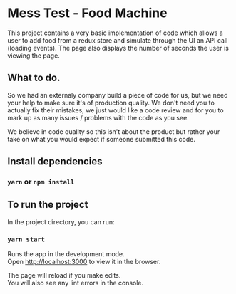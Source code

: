 # Mess Test - Food Machine

This project contains a very basic implementation of code which allows a user to add food from a redux store and simulate through the UI an API call (loading events).  The page also displays the number of seconds the user is viewing the page.

## What to do.

So we had an externaly company build a piece of code for us, but we need your help to make sure it's of production quality.  We don't need you to actually fix their mistakes, we just would like a code review and for you to mark up as many issues / problems with the code as you see.

We believe in code quality so this isn't about the product but rather your take on what you would expect if someone submitted this code.

## Install dependencies

### `yarn` or `npm install`

## To run the project

In the project directory, you can run:
### `yarn start`

Runs the app in the development mode.\
Open [http://localhost:3000](http://localhost:3000) to view it in the browser.

The page will reload if you make edits.\
You will also see any lint errors in the console.
